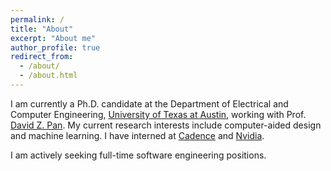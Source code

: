 ```yaml
---
permalink: /
title: "About"
excerpt: "About me"
author_profile: true
redirect_from:
  - /about/
  - /about.html
---
```



I am currently a Ph.D. candidate at the Department of Electrical and Computer Engineering, [University of Texas at Austin](https://www.utexas.edu/), working with Prof. [David Z. Pan](http://www.ece.utexas.edu/~dpan/). My current research interests include computer-aided design and machine learning. I have interned at [Cadence](https://www.cadence.com/en_US/home.html) and [Nvidia](https://www.nvidia.com/en-us/).

I am actively seeking full-time software engineering positions.


